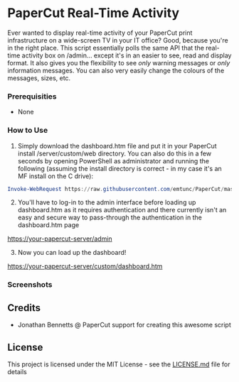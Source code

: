 # PaperCut Real-Time Activity

Ever wanted to display real-time activity of your PaperCut print infrastructure on a wide-screen TV in your IT office?
Good, because you're in the right place.
This script essentially polls the same API that the real-time activity box on /admin... except it's in an easier to see, read and display format. It also gives you the flexibility to see *only* warning messages or *only* information messages. You can also very easily change the colours of the messages, sizes, etc.

### Prerequisities

- None

### How to Use

1. Simply download the dashboard.htm file and put it in your PaperCut install /server/custom/web directory.
You can also do this in a few seconds by opening PowerShell as administrator and running the following (assuming the install directory is correct - in my case it's an MF install on the C drive):

```powershell
Invoke-WebRequest https://raw.githubusercontent.com/emtunc/PaperCut/master/dashboard.htm -OutFile "C:\Program Files\PaperCut MF\server\custom\web\dashboard.htm"
```

2. You'll have to log-in to the admin interface before loading up dashboard.htm as it requires authentication and there currently isn't an easy and secure way to pass-through the authentication in the dashboard.htm page

<https://your-papercut-server/admin>

3. Now you can load up the dashboard!

<https://your-papercut-server/custom/dashboard.htm>

### Screenshots


## Credits

- Jonathan Bennetts @ PaperCut support for creating this awesome script

## License

This project is licensed under the MIT License - see the [LICENSE.md](LICENSE.md) file for details
